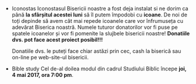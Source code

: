 * <label>Iconostas</label> Iconostasul Bisericii noastre a fost deja instalat si ne dorim ca până **la sfârșitul acestei luni** să îl putem împodobi cu **icoane**. De noi de toți depinde să avem cât mai repede icoanele care vor înfrumuseța cu adevărat Biserica noastră. Numele tuturor donatorilor vor fi puse pe spatele icoanelor și vor fi pomenite la slujbele bisericii noastre! **Donatiile dvs. pot face acest proiect posibil!!!**

  Donatiile dvs. le puteți face chiar astăzi prin cec, cash la biserică sau on-line pe web-site-ul bisericii.

* <label>Bible study</label> Cel de-al doilea modul din cadrul Studiului Biblic începe **joi, 4 mai 2017, ora 7:00&nbsp;pm**.